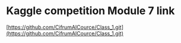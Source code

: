 # Kaggle competition Module 7 link
[https://github.com/CifrumAICource/Class_1.git](https://github.com/CifrumAICource/Class_1.git)

